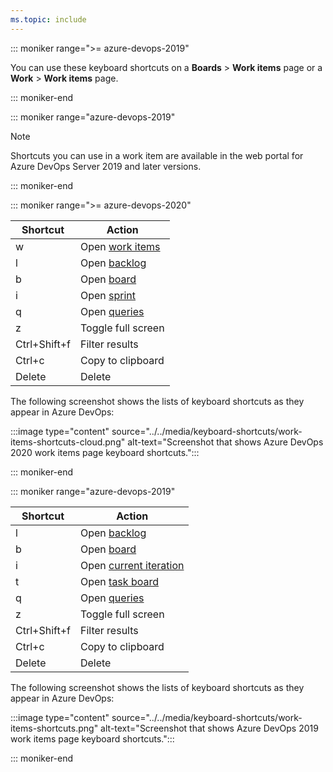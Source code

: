 ```yaml
---
ms.topic: include
---
```


<a id="work-items-page-shortcuts"></a>

::: moniker range=">= azure-devops-2019"

You can use these keyboard shortcuts on a **Boards** > **Work items** page or a **Work** > **Work items** page.

::: moniker-end

::: moniker range="azure-devops-2019"

> [!NOTE]  
> Shortcuts you can use in a work item are available in the web portal for Azure DevOps Server 2019 and later versions.

::: moniker-end

::: moniker range=">= azure-devops-2020"

|Shortcut|Action|
|---|---|
|w|Open [work items](../../boards/work-items/view-add-work-items.md)|
|l|Open [backlog](../../boards/backlogs/create-your-backlog.md)|
|b|Open [board](../../boards/boards/kanban-quickstart.md)|
|i|Open [sprint](../../boards/sprints/assign-work-sprint.md)
|q|Open [queries](../../boards/queries/using-queries.md)|
|z|Toggle full screen|
|Ctrl+Shift+f|Filter results|
|Ctrl+c|Copy to clipboard|
|Delete|Delete|

The following screenshot shows the lists of keyboard shortcuts as they appear in Azure DevOps:

:::image type="content" source="../../media/keyboard-shortcuts/work-items-shortcuts-cloud.png" alt-text="Screenshot that shows Azure DevOps 2020 work items page keyboard shortcuts.":::

::: moniker-end

::: moniker range="azure-devops-2019"

|Shortcut|Action|
|---|---|
|l|Open [backlog](../../boards/backlogs/create-your-backlog.md)|
|b|Open [board](../../boards/boards/kanban-quickstart.md)|
|i|Open [current iteration](../../boards/sprints/assign-work-sprint.md)|
|t|Open [task board](../../boards/sprints/task-board.md)|
|q|Open [queries](../../boards/queries/using-queries.md)|
|z|Toggle full screen|
|Ctrl+Shift+f|Filter results|
|Ctrl+c|Copy to clipboard|
|Delete|Delete|

The following screenshot shows the lists of keyboard shortcuts as they appear in Azure DevOps:

:::image type="content" source="../../media/keyboard-shortcuts/work-items-shortcuts.png" alt-text="Screenshot that shows Azure DevOps 2019 work items page keyboard shortcuts.":::

::: moniker-end
